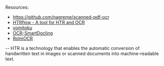 Resources:
- https://github.com/nagreme/scanned-pdf-ocr
- [HTRflow - A tool for HTR and OCR](https://huggingface.co/blog/Gabriel/htrflow)
- [yomitoku](https://note.com/npaka/n/n807fa0526997)
- [OCR-SmartDocling](https://pub.towardsai.net/building-local-ocr-application-smoldocling-a-step-by-step-guide-part-1-2bc900bd56e9)
- [RolmOCR](https://huggingface.co/reducto/RolmOCR)

-- HTR is a technology that enables the automatic conversion of handwritten text in images or scanned documents into machine-readable text. 
